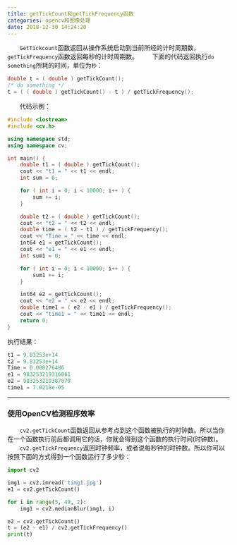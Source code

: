 ```yaml
---
title: getTickCount和getTickFrequency函数
categories: opencv和图像处理
date: 2018-12-30 14:24:20
---
```

&emsp;&emsp;`GetTickcount`函数返回从操作系统启动到当前所经的计时周期数，`getTickFrequency`函数返回每秒的计时周期数。<!--more-->
&emsp;&emsp;下面的代码返回执行`do something`所耗的时间，单位为`秒`：

``` cpp
double t = ( double ) getTickCount();
/* do something */
t = ( ( double ) getTickCount() - t ) / getTickFrequency();
```

&emsp;&emsp;代码示例：

``` cpp
#include <iostream>
#include <cv.h>

using namespace std;
using namespace cv;

int main() {
    double t1 = ( double ) getTickCount();
    cout << "t1 = " << t1 << endl;
    int sum = 0;

    for ( int i = 0; i < 10000; i++ ) {
        sum += i;
    }

    double t2 = ( double ) getTickCount();
    cout << "t2 = " << t2 << endl;
    double time = ( t2 - t1 ) / getTickFrequency();
    cout << "Time = " << time << endl;
    int64 e1 = getTickCount();
    cout << "e1 = " << e1 << endl;
    int sum1 = 0;

    for ( int i = 0; i < 10000; i++ ) {
        sum1 += i;
    }

    int64 e2 = getTickCount();
    cout << "e2 = " << e2 << endl;
    double time1 = ( e2 - e1 ) / getTickFrequency();
    cout << "time1 = " << time1 << endl;
    return 0;
}
```

执行结果：

``` cpp
t1 = 9.83253e+14
t2 = 9.83253e+14
Time = 0.000276486
e1 = 983253219316861
e2 = 983253219387079
time1 = 7.0218e-05
```


---

### 使用OpenCV检测程序效率

&emsp;&emsp;`cv2.getTickCount`函数返回从参考点到这个函数被执行的时钟数。所以当你在一个函数执行前后都调用它的话，你就会得到这个函数的执行时间(时钟数)。
&emsp;&emsp;`cv2.getTickFrequency`返回时钟频率，或者说每秒钟的时钟数。所以你可以按照下面的方式得到一个函数运行了多少秒：

``` python
import cv2

img1 = cv2.imread('timg1.jpg')
e1 = cv2.getTickCount()

for i in range(5, 49, 2):
    img1 = cv2.medianBlur(img1, i)

e2 = cv2.getTickCount()
t = (e2 - e1) / cv2.getTickFrequency()
print(t)
```